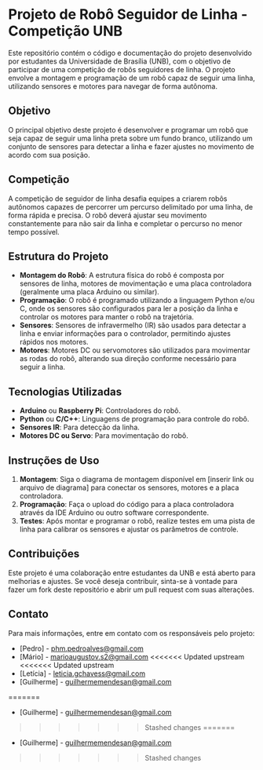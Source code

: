 # Projeto de Robô Seguidor de Linha - Competição UNB

Este repositório contém o código e documentação do projeto desenvolvido por estudantes da Universidade de Brasília (UNB), com o objetivo de participar de uma competição de robôs seguidores de linha. O projeto envolve a montagem e programação de um robô capaz de seguir uma linha, utilizando sensores e motores para navegar de forma autônoma.

## Objetivo

O principal objetivo deste projeto é desenvolver e programar um robô que seja capaz de seguir uma linha preta sobre um fundo branco, utilizando um conjunto de sensores para detectar a linha e fazer ajustes no movimento de acordo com sua posição.

## Competição

A competição de seguidor de linha desafia equipes a criarem robôs autônomos capazes de percorrer um percurso delimitado por uma linha, de forma rápida e precisa. O robô deverá ajustar seu movimento constantemente para não sair da linha e completar o percurso no menor tempo possível.

## Estrutura do Projeto

- **Montagem do Robô**: A estrutura física do robô é composta por sensores de linha, motores de movimentação e uma placa controladora (geralmente uma placa Arduino ou similar).
- **Programação**: O robô é programado utilizando a linguagem Python e/ou C, onde os sensores são configurados para ler a posição da linha e controlar os motores para manter o robô na trajetória.
- **Sensores**: Sensores de infravermelho (IR) são usados para detectar a linha e enviar informações para o controlador, permitindo ajustes rápidos nos motores.
- **Motores**: Motores DC ou servomotores são utilizados para movimentar as rodas do robô, alterando sua direção conforme necessário para seguir a linha.

## Tecnologias Utilizadas

- **Arduino** ou **Raspberry Pi**: Controladores do robô.
- **Python** ou **C/C++**: Linguagens de programação para controle do robô.
- **Sensores IR**: Para detecção da linha.
- **Motores DC ou Servo**: Para movimentação do robô.

## Instruções de Uso

1. **Montagem**: Siga o diagrama de montagem disponível em [inserir link ou arquivo de diagrama] para conectar os sensores, motores e a placa controladora.
2. **Programação**: Faça o upload do código para a placa controladora através da IDE Arduino ou outro software correspondente.
3. **Testes**: Após montar e programar o robô, realize testes em uma pista de linha para calibrar os sensores e ajustar os parâmetros de controle.

## Contribuições

Este projeto é uma colaboração entre estudantes da UNB e está aberto para melhorias e ajustes. Se você deseja contribuir, sinta-se à vontade para fazer um fork deste repositório e abrir um pull request com suas alterações.

## Contato

Para mais informações, entre em contato com os responsáveis pelo projeto:
- [Pedro] - phm.pedroalves@gmail.com
- [Mário] - marioaugustov.s2@gmail.com
<<<<<<< Updated upstream
<<<<<<< Updated upstream
- [Letícia] - leticia.gchavess@gmail.com
- [Guilherme] - guilhermemendesan@gmail.com


=======
- [Guilherme] - guilhermemendesan@gmail.com
>>>>>>> Stashed changes
=======
- [Guilherme] - guilhermemendesan@gmail.com
>>>>>>> Stashed changes
